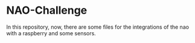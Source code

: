 # NAO-Challenge

In this repository, now, there are some files for the integrations of the nao with a raspberry and some sensors.